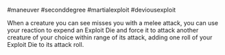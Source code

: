 #maneuver #seconddegree #martialexploit #deviousexploit 

When a creature you can see misses you with a melee attack, you can use your reaction to expend an Exploit Die and force it to attack another creature of your choice within range of its attack, adding one roll of your Exploit Die to its attack roll.